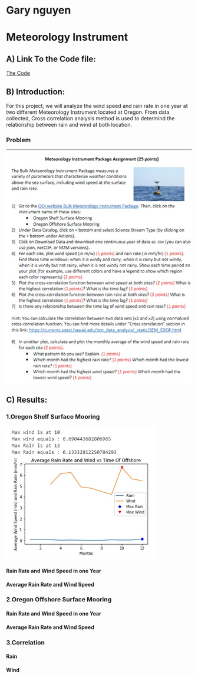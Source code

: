 # Gary nguyen
# Meteorology Instrument 
## A) Link To the Code file: 
[The Code](https://colab.research.google.com/drive/1McaI9NyAp2Y94GeeBPkANeWrEnMDGMHQ)
## B) Introduction:
For this project, we will analyze the wind speed and rain rate in one year at two different Meteorology Instrument located at Oregon. From data collected, Cross correlation analysis method is used to determind the relationship between rain and wind at both location.
### Problem
![](Project%202.jpg)
## C) Results:
### 1.Oregon Shelf Surface Mooring
![](Photo/AvgOffshore.jpg)
#### Rain Rate and Wind Speed in one Year
#### Average Rain Rate and Wind Speed
### 2.Oregon Offshore Surface Mooring
#### Rain Rate and Wind Speed in one Year
#### Average Rain Rate and Wind Speed
### 3.Correlation
#### Rain
#### Wind
